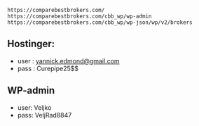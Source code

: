 ```https://comparebestbrokers.com/```
```https://comparebestbrokers.com/cbb_wp/wp-admin```
```https://comparebestbrokers.com/cbb_wp/wp-json/wp/v2/brokers```


## Hostinger:

* user : yannick.edmond@gmail.com
* pass : Curepipe25$$

## WP-admin
* user: Veljko
* pass: VeljRad8847

